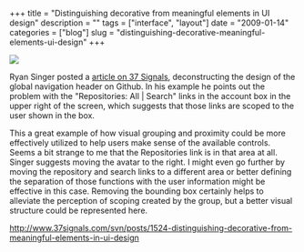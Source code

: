 +++
title = "Distinguishing decorative from meaningful elements in UI design"
description = ""
tags = ["interface", "layout"]
date = "2009-01-14"
categories = ["blog"]
slug = "distinguishing-decorative-meaningful-elements-ui-design"
+++



  <div class="notebook-screenshot"><a href="http://www.37signals.com/svn/posts/1524-distinguishing-decorative-from-meaningful-elements-in-ui-design"><img src="//media.konigi.com/notebook/37s-github.jpg" class="notebook-image" /></a></div><p>Ryan Singer posted a <a href="http://www.37signals.com/svn/posts/1524-distinguishing-decorative-from-meaningful-elements-in-ui-design">article on 37 Signals</a>, deconstructing the design of the global navigation header on Github. In his example he points out the problem with the "Repositories: All | Search" links in the account box in the upper right of the screen, which suggests that those links are scoped to the user shown in the box. </p>
<p>This a great example of how visual grouping and proximity could be more effectively utilized to help users make sense of the available controls. Seems a bit strange to me that the Repositories link is in that area at all. Singer suggests moving the avatar to the right. I might even go further by moving the repository and search links to a different area or better defining the separation of those functions with the user information might be effective in this case. Removing the bounding box certainly helps to alleviate the perception of scoping created by the group, but a better visual structure could be represented here.</p>
    
  <a href="http://www.37signals.com/svn/posts/1524-distinguishing-decorative-from-meaningful-elements-in-ui-design">http://www.37signals.com/svn/posts/1524-distinguishing-decorative-from-meaningful-elements-in-ui-design</a>
